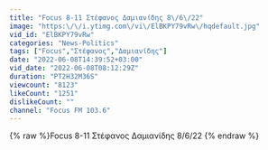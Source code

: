 ```yaml
---
title: "Focus 8-11 Στέφανος Δαμιανίδης 8\/6\/22"
image: "https:\/\/i.ytimg.com\/vi\/ElBKPY79vRw\/hqdefault.jpg"
vid_id: "ElBKPY79vRw"
categories: "News-Politics"
tags: ["Focus","Στέφανος","Δαμιανίδης"]
date: "2022-06-08T14:39:52+03:00"
vid_date: "2022-06-08T08:12:29Z"
duration: "PT2H32M36S"
viewcount: "8123"
likeCount: "1251"
dislikeCount: ""
channel: "Focus FM 103.6"
---
```

{% raw %}Focus 8-11 Στέφανος Δαμιανίδης 8/6/22 {% endraw %}
